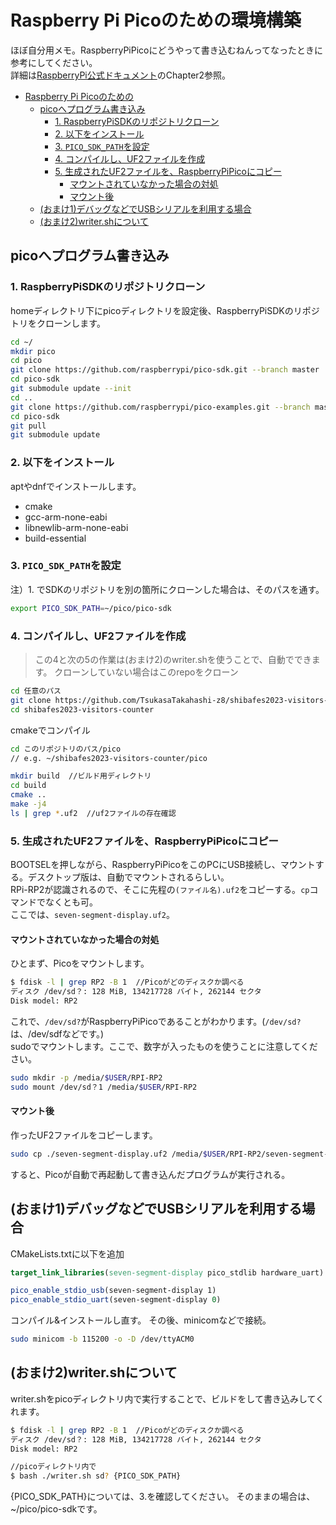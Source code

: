 # Raspberry Pi Picoのための環境構築

ほぼ自分用メモ。RaspberryPiPicoにどうやって書き込むねんってなったときに参考にしてください。  
詳細は[RaspberryPi公式ドキュメント](https://datasheets.raspberrypi.com/pico/getting-started-with-pico.pdf)のChapter2参照。

<!-- @import "[TOC]" {cmd="toc" depthFrom=1 depthTo=6 orderedList=false} -->

<!-- code_chunk_output -->

- [Raspberry Pi Picoのための](#raspberry-pi-picoのための)
  - [picoへプログラム書き込み](#picoへプログラム書き込み)
    - [1. RaspberryPiSDKのリポジトリクローン](#1-raspberrypisdkのリポジトリクローン)
    - [2. 以下をインストール](#2-以下をインストール)
    - [3. `PICO_SDK_PATH`を設定](#3-pico_sdk_pathを設定)
    - [4. コンパイルし、UF2ファイルを作成](#4-コンパイルし-uf2ファイルを作成)
    - [5. 生成されたUF2ファイルを、RaspberryPiPicoにコピー](#5-生成されたuf2ファイルを-raspberrypipicoにコピー)
      - [マウントされていなかった場合の対処](#マウントされていなかった場合の対処)
      - [マウント後](#マウント後)
  - [(おまけ1)デバッグなどでUSBシリアルを利用する場合](#おまけ1デバッグなどでusbシリアルを利用する場合)
  - [(おまけ2)writer.shについて](#おまけ2writershについて)

<!-- /code_chunk_output -->

## picoへプログラム書き込み

### 1. RaspberryPiSDKのリポジトリクローン

homeディレクトリ下にpicoディレクトリを設定後、RaspberryPiSDKのリポジトリをクローンします。

```bash
cd ~/
mkdir pico
cd pico
git clone https://github.com/raspberrypi/pico-sdk.git --branch master
cd pico-sdk
git submodule update --init
cd ..
git clone https://github.com/raspberrypi/pico-examples.git --branch master
cd pico-sdk
git pull
git submodule update
```

### 2. 以下をインストール

aptやdnfでインストールします。

- cmake
- gcc-arm-none-eabi
- libnewlib-arm-none-eabi
- build-essential

### 3. `PICO_SDK_PATH`を設定

注）1. でSDKのリポジトリを別の箇所にクローンした場合は、そのパスを通す。  

```bash
export PICO_SDK_PATH=~/pico/pico-sdk
```

### 4. コンパイルし、UF2ファイルを作成

> この4と次の5の作業は(おまけ2)のwriter.shを使うことで、自動でできます。
クローンしていない場合はこのrepoをクローン

```bash
cd 任意のパス
git clone https://github.com/TsukasaTakahashi-z8/shibafes2023-visitors-counter.git --branch main
cd shibafes2023-visitors-counter
```

cmakeでコンパイル

```bash
cd このリポジトリのパス/pico
// e.g. ~/shibafes2023-visitors-counter/pico

mkdir build  //ビルド用ディレクトリ
cd build
cmake ..
make -j4
ls | grep *.uf2  //uf2ファイルの存在確認
```

### 5. 生成されたUF2ファイルを、RaspberryPiPicoにコピー

BOOTSELを押しながら、RaspberryPiPicoをこのPCにUSB接続し、マウントする。デスクトップ版は、自動でマウントされるらしい。  
RPi-RP2が認識されるので、そこに先程の`(ファイル名).uf2`をコピーする。`cp`コマンドでなくとも可。  
ここでは、`seven-segment-display.uf2`。  

#### マウントされていなかった場合の対処

ひとまず、Picoをマウントします。

```bash
$ fdisk -l | grep RP2 -B 1  //Picoがどのディスクか調べる
ディスク /dev/sd？: 128 MiB, 134217728 バイト, 262144 セクタ
Disk model: RP2 
```

これで、`/dev/sd?`がRaspberryPiPicoであることがわかります。(`/dev/sd?`は、/dev/sdfなどです。)  
sudoでマウントします。ここで、数字が入ったものを使うことに注意してください。

```bash
sudo mkdir -p /media/$USER/RPI-RP2
sudo mount /dev/sd？1 /media/$USER/RPI-RP2
```

#### マウント後


作ったUF2ファイルをコピーします。

```bash
sudo cp ./seven-segment-display.uf2 /media/$USER/RPI-RP2/seven-segment-display.uf2
```

すると、Picoが自動で再起動して書き込んだプログラムが実行される。

## (おまけ1)デバッグなどでUSBシリアルを利用する場合

CMakeLists.txtに以下を追加

```CMake
target_link_libraries(seven-segment-display pico_stdlib hardware_uart) # 引数にhardware_uartを追加した。

pico_enable_stdio_usb(seven-segment-display 1)
pico_enable_stdio_uart(seven-segment-display 0)
```

コンパイル&インストールし直す。
その後、minicomなどで接続。

```bash
sudo minicom -b 115200 -o -D /dev/ttyACM0
```

## (おまけ2)writer.shについて

writer.shをpicoディレクトリ内で実行することで、ビルドをして書き込みしてくれます。

```bash
$ fdisk -l | grep RP2 -B 1  //Picoがどのディスクか調べる
ディスク /dev/sd？: 128 MiB, 134217728 バイト, 262144 セクタ
Disk model: RP2 

//picoディレクトリ内で
$ bash ./writer.sh sd? {PICO_SDK_PATH}
```

{PICO_SDK_PATH}については、3.を確認してください。
そのままの場合は、~/pico/pico-sdkです。
